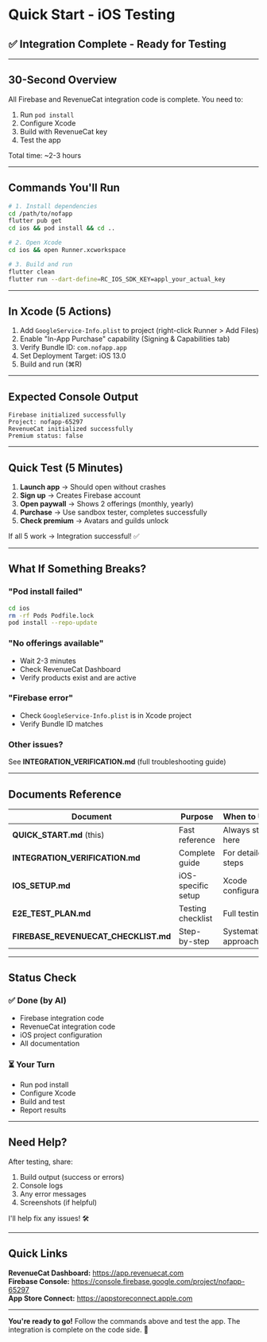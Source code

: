 # Quick Start - iOS Testing

## ✅ Integration Complete - Ready for Testing

---

## 30-Second Overview

All Firebase and RevenueCat integration code is complete. You need to:
1. Run `pod install`
2. Configure Xcode
3. Build with RevenueCat key
4. Test the app

Total time: ~2-3 hours

---

## Commands You'll Run

```bash
# 1. Install dependencies
cd /path/to/nofapp
flutter pub get
cd ios && pod install && cd ..

# 2. Open Xcode
cd ios && open Runner.xcworkspace

# 3. Build and run
flutter clean
flutter run --dart-define=RC_IOS_SDK_KEY=appl_your_actual_key
```

---

## In Xcode (5 Actions)

1. Add `GoogleService-Info.plist` to project (right-click Runner > Add Files)
2. Enable "In-App Purchase" capability (Signing & Capabilities tab)
3. Verify Bundle ID: `com.nofapp.app`
4. Set Deployment Target: iOS 13.0
5. Build and run (⌘R)

---

## Expected Console Output

```
Firebase initialized successfully
Project: nofapp-65297
RevenueCat initialized successfully
Premium status: false
```

---

## Quick Test (5 Minutes)

1. **Launch app** → Should open without crashes
2. **Sign up** → Creates Firebase account
3. **Open paywall** → Shows 2 offerings (monthly, yearly)
4. **Purchase** → Use sandbox tester, completes successfully
5. **Check premium** → Avatars and guilds unlock

If all 5 work → Integration successful! ✅

---

## What If Something Breaks?

### "Pod install failed"
```bash
cd ios
rm -rf Pods Podfile.lock
pod install --repo-update
```

### "No offerings available"
- Wait 2-3 minutes
- Check RevenueCat Dashboard
- Verify products exist and are active

### "Firebase error"
- Check `GoogleService-Info.plist` is in Xcode project
- Verify Bundle ID matches

### Other issues?
See **INTEGRATION_VERIFICATION.md** (full troubleshooting guide)

---

## Documents Reference

| Document | Purpose | When to Use |
|----------|---------|-------------|
| **QUICK_START.md** (this) | Fast reference | Always start here |
| **INTEGRATION_VERIFICATION.md** | Complete guide | For detailed steps |
| **IOS_SETUP.md** | iOS-specific setup | Xcode configuration |
| **E2E_TEST_PLAN.md** | Testing checklist | Full testing |
| **FIREBASE_REVENUECAT_CHECKLIST.md** | Step-by-step | Systematic approach |

---

## Status Check

### ✅ Done (by AI)
- Firebase integration code
- RevenueCat integration code
- iOS project configuration
- All documentation

### ⏳ Your Turn
- Run pod install
- Configure Xcode
- Build and test
- Report results

---

## Need Help?

After testing, share:
1. Build output (success or errors)
2. Console logs
3. Any error messages
4. Screenshots (if helpful)

I'll help fix any issues! 🛠️

---

## Quick Links

**RevenueCat Dashboard:** https://app.revenuecat.com  
**Firebase Console:** https://console.firebase.google.com/project/nofapp-65297  
**App Store Connect:** https://appstoreconnect.apple.com

---

**You're ready to go!** Follow the commands above and test the app. The integration is complete on the code side. 🚀
